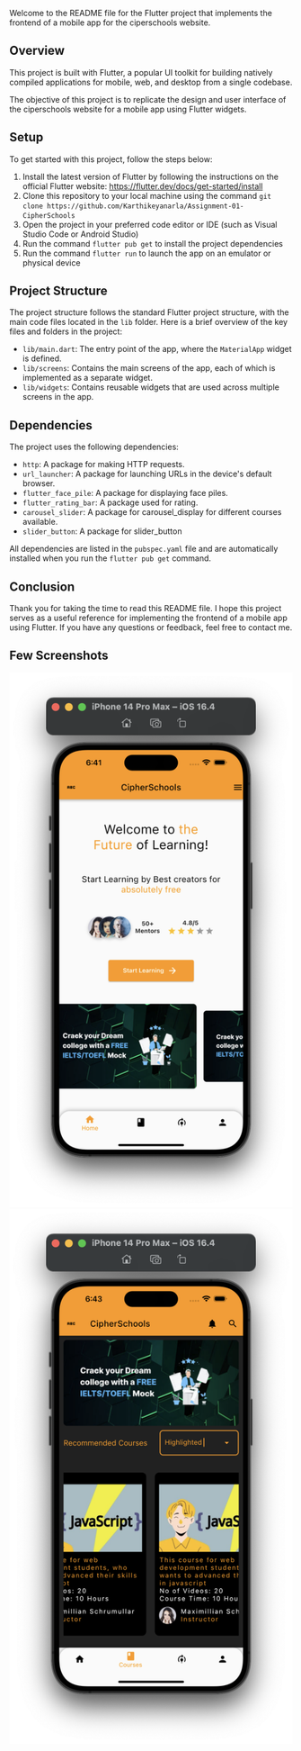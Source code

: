 

Welcome to the README file for the Flutter project that implements the frontend of a mobile app for the ciperschools website.

## Overview

This project is built with Flutter, a popular UI toolkit for building natively compiled applications for mobile, web, and desktop from a single codebase.

The objective of this project is to replicate the design and user interface of the ciperschools website for a mobile app using Flutter widgets.

## Setup

To get started with this project, follow the steps below:

1. Install the latest version of Flutter by following the instructions on the official Flutter website: https://flutter.dev/docs/get-started/install
2. Clone this repository to your local machine using the command `git clone https://github.com/Karthikeyanarla/Assignment-01-CipherSchools`
3. Open the project in your preferred code editor or IDE (such as Visual Studio Code or Android Studio)
4. Run the command `flutter pub get` to install the project dependencies
5. Run the command `flutter run` to launch the app on an emulator or physical device

## Project Structure

The project structure follows the standard Flutter project structure, with the main code files located in the `lib` folder. Here is a brief overview of the key files and folders in the project:

- `lib/main.dart`: The entry point of the app, where the `MaterialApp` widget is defined.
- `lib/screens`: Contains the main screens of the app, each of which is implemented as a separate widget.
- `lib/widgets`: Contains reusable widgets that are used across multiple screens in the app.


## Dependencies

The project uses the following dependencies:


- `http`: A package for making HTTP requests.
- `url_launcher`: A package for launching URLs in the device's default browser.
- `flutter_face_pile`: A package for displaying face piles. 
- `flutter_rating_bar`: A package used for rating.
- `carousel_slider`: A package for carousel_display for different courses available.
- `slider_button`: A package for slider_button

All dependencies are listed in the `pubspec.yaml` file and are automatically installed when you run the `flutter pub get` command.

## Conclusion

Thank you for taking the time to read this README file. I hope this project serves as a useful reference for implementing the frontend of a mobile app using Flutter. If you have any questions or feedback, feel free to contact me.

## Few Screenshots
![](Screenshot1.png)![](Screenshot2.png)